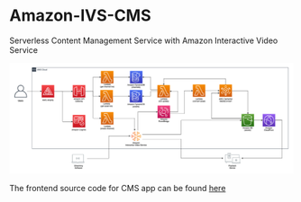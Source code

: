 # Amazon-IVS-CMS
Serverless Content Management Service with Amazon Interactive Video Service

![Diagram](src/diagram.png)

The frontend source code for CMS app can be found [here](https://github.com/k2sebeom/IVS-Amplify-App)

